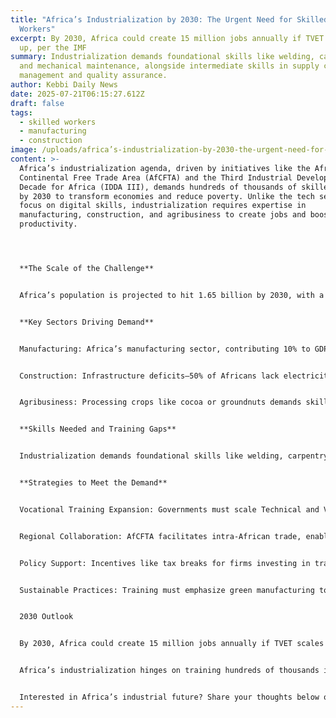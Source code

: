 ```yaml
---
title: "Africa’s Industrialization by 2030: The Urgent Need for Skilled Non-Tech
  Workers"
excerpt: By 2030, Africa could create 15 million jobs annually if TVET scales
  up, per the IMF
summary: Industrialization demands foundational skills like welding, carpentry,
  and mechanical maintenance, alongside intermediate skills in supply chain
  management and quality assurance.
author: Kebbi Daily News
date: 2025-07-21T06:15:27.612Z
draft: false
tags:
  - skilled workers
  - manufacturing
  - construction
image: /uploads/africa’s-industrialization-by-2030-the-urgent-need-for-skilled-non-tech-workers-1-.jpg
content: >-
  Africa’s industrialization agenda, driven by initiatives like the African
  Continental Free Trade Area (AfCFTA) and the Third Industrial Development
  Decade for Africa (IDDA III), demands hundreds of thousands of skilled workers
  by 2030 to transform economies and reduce poverty. Unlike the tech sector’s
  focus on digital skills, industrialization requires expertise in
  manufacturing, construction, and agribusiness to create jobs and boost
  productivity. 




  **The Scale of the Challenge**


  Africa’s population is projected to hit 1.65 billion by 2030, with a working-age population of 800 million, per the World Bank. Yet, only 3 million formal jobs are created annually against 8-11 million new labor market entrants, per Afrobarometer. Industrialization, particularly in manufacturing, can absorb low- to semi-skilled workers, unlike tech-heavy sectors. The World Bank estimates that business-to-business manufacturing spending will reach $666.3 billion by 2030, requiring skilled labor in non-tech fields to capture opportunities like the 100 million labor-intensive jobs leaving China.


  **Key Sectors Driving Demand**


  Manufacturing: Africa’s manufacturing sector, contributing 10% to GDP, needs workers skilled in machine operation, quality control, and assembly. Ethiopia’s industrial parks, employing 80,000 in textile factories, exemplify this shift, per UNIDO.


  Construction: Infrastructure deficits—50% of Africans lack electricity—require masons, welders, and electricians for projects like the Grand Inga Hydropower Dam, potentially generating 40GW.


  Agribusiness: Processing crops like cocoa or groundnuts demands skills in food safety, packaging, and logistics. Nigeria’s rice milling sector, for instance, employs thousands but needs more trained workers.


  **Skills Needed and Training Gaps**


  Industrialization demands foundational skills like welding, carpentry, and mechanical maintenance, alongside intermediate skills in supply chain management and quality assurance. Unlike tech roles requiring coding, these jobs need vocational training in practical trades. However, Africa’s skills gap is stark: only 2% of Sub-Saharan African youth access vocational training, per UNESCO. Current education systems prioritize academic degrees, leaving 70% of employers citing skill shortages as a barrier, per the World Economic Forum.


  **Strategies to Meet the Demand**


  Vocational Training Expansion: Governments must scale Technical and Vocational Education and Training (TVET) programs. Nigeria’s ITF trains 20,000 artisans annually, but millions more are needed. Public-private partnerships, like Zambia’s Industrial Training Academy, can bridge gaps.


  Regional Collaboration: AfCFTA facilitates intra-African trade, enabling knowledge transfer. Countries like Morocco, with advanced manufacturing, can train workers from less-developed nations, per ECA.


  Policy Support: Incentives like tax breaks for firms investing in training, as seen in Rwanda, can boost skill development. Governments should prioritize labor-intensive sectors, per the World Bank.


  Sustainable Practices: Training must emphasize green manufacturing to align with IDDA III’s 2024 theme of AI and green industrialization, reducing environmental impact.


  2030 Outlook


  By 2030, Africa could create 15 million jobs annually if TVET scales up, per the IMF. Failure to train skilled workers risks missing $400 billion in manufacturing opportunities. Investments in infrastructure and education are critical to harness the demographic dividend.


  Africa’s industrialization hinges on training hundreds of thousands in non-tech skills by 2030. Vocational programs and regional cooperation can unlock this potential, driving economic transformation.


  Interested in Africa’s industrial future? Share your thoughts below or on X with #AfricaIndustry2030. Subscribe for updates!
---
```

